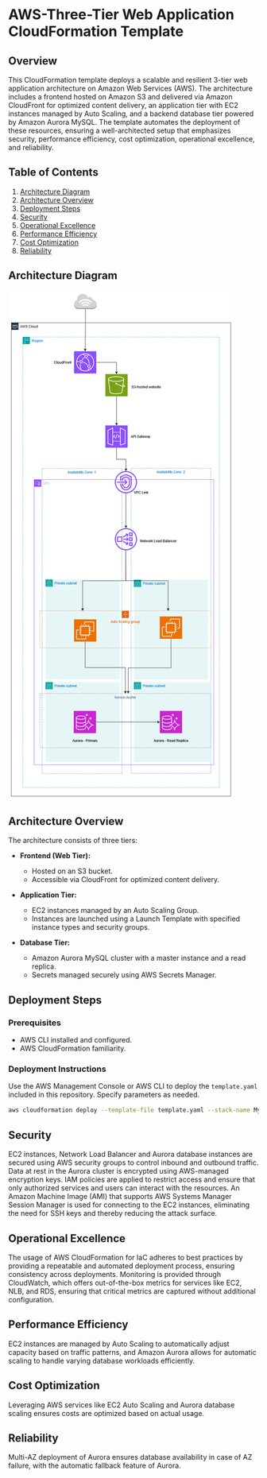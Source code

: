 # AWS-Three-Tier Web Application CloudFormation Template

## Overview

This CloudFormation template deploys a scalable and resilient 3-tier web application architecture on Amazon Web Services (AWS). The architecture includes a frontend hosted on Amazon S3 and delivered via Amazon CloudFront for optimized content delivery, an application tier with EC2 instances managed by Auto Scaling, and a backend database tier powered by Amazon Aurora MySQL. The template automates the deployment of these resources, ensuring a well-architected setup that emphasizes security, performance efficiency, cost optimization, operational excellence, and reliability.

## Table of Contents

1. [Architecture Diagram](#architecture-diagram)
2. [Architecture Overview](#architecture-overview)
3. [Deployment Steps](#deployment-steps)
4. [Security](#security)
5. [Operational Excellence](#operational-excellence)
6. [Performance Efficiency](#performance-efficiency)
7. [Cost Optimization](#cost-optimization)
8. [Reliability](#reliability)

## Architecture Diagram

![Architecture Diagram](diagram.png)

## Architecture Overview

The architecture consists of three tiers:

- **Frontend (Web Tier):**
  - Hosted on an S3 bucket.
  - Accessible via CloudFront for optimized content delivery.

- **Application Tier:**
  - EC2 instances managed by an Auto Scaling Group.
  - Instances are launched using a Launch Template with specified instance types and security groups.

- **Database Tier:**
  - Amazon Aurora MySQL cluster with a master instance and a read replica.
  - Secrets managed securely using AWS Secrets Manager.

## Deployment Steps

### Prerequisites

- AWS CLI installed and configured.
- AWS CloudFormation familiarity.

### Deployment Instructions

Use the AWS Management Console or AWS CLI to deploy the `template.yaml` included in this repository. Specify parameters as needed.

```bash
aws cloudformation deploy --template-file template.yaml --stack-name My3TierWebApp --parameter-overrides FrontEndBucketName=your-bucket-name
```

## Security

EC2 instances, Network Load Balancer and Aurora database instances are secured using AWS security groups to control inbound and outbound traffic. Data at rest in the Aurora cluster is encrypted using AWS-managed encryption keys. IAM policies are applied to restrict access and ensure that only authorized services and users can interact with the resources. An Amazon Machine Image (AMI) that supports AWS Systems Manager Session Manager is used for connecting to the EC2 instances, eliminating the need for SSH keys and thereby reducing the attack surface.

## Operational Excellence

The usage of AWS CloudFormation for IaC adheres to best practices by providing a repeatable and automated deployment process, ensuring consistency across deployments. Monitoring is provided through CloudWatch, which offers out-of-the-box metrics for services like EC2, NLB, and RDS, ensuring that critical metrics are captured without additional configuration.

## Performance Efficiency

EC2 instances are managed by Auto Scaling to automatically adjust capacity based on traffic patterns, and Amazon Aurora allows for automatic scaling to handle varying database workloads efficiently.

## Cost Optimization

Leveraging AWS services like EC2 Auto Scaling and Aurora database scaling ensures costs are optimized based on actual usage.

## Reliability

Multi-AZ deployment of Aurora ensures database availability in case of AZ failure, with the automatic fallback feature of Aurora.
